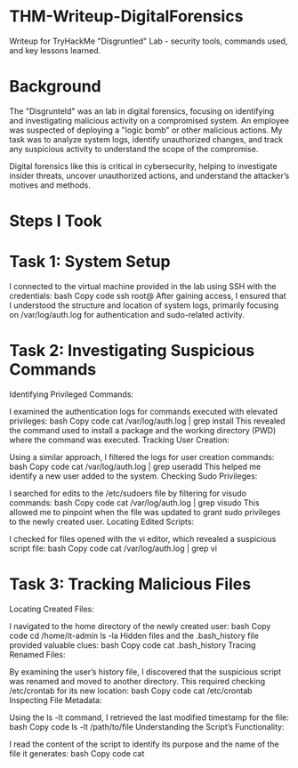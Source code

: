 # THM-Writeup-DigitalForensics
Writeup for TryHackMe "Disgruntled" Lab - security tools, commands used, and key lessons learned.

# Background
The "Disgrunteld" was an lab in digital forensics, focusing on identifying and investigating malicious activity on a compromised system. An employee was suspected of deploying a "logic bomb" or other malicious actions. My task was to analyze system logs, identify unauthorized changes, and track any suspicious activity to understand the scope of the compromise.

Digital forensics like this is critical in cybersecurity, helping to investigate insider threats, uncover unauthorized actions, and understand the attacker’s motives and methods.

# Steps I Took

# Task 1: System Setup

I connected to the virtual machine provided in the lab using SSH with the credentials:
bash
Copy code
ssh root@<IP address>
After gaining access, I ensured that I understood the structure and location of system logs, primarily focusing on /var/log/auth.log for authentication and sudo-related activity.

# Task 2: Investigating Suspicious Commands

Identifying Privileged Commands:

I examined the authentication logs for commands executed with elevated privileges:
bash
Copy code
cat /var/log/auth.log | grep install
This revealed the command used to install a package and the working directory (PWD) where the command was executed.
Tracking User Creation:

Using a similar approach, I filtered the logs for user creation commands:
bash
Copy code
cat /var/log/auth.log | grep useradd
This helped me identify a new user added to the system.
Checking Sudo Privileges:

I searched for edits to the /etc/sudoers file by filtering for visudo commands:
bash
Copy code
cat /var/log/auth.log | grep visudo
This allowed me to pinpoint when the file was updated to grant sudo privileges to the newly created user.
Locating Edited Scripts:

I checked for files opened with the vi editor, which revealed a suspicious script file:
bash
Copy code
cat /var/log/auth.log | grep vi

# Task 3: Tracking Malicious Files

Locating Created Files:

I navigated to the home directory of the newly created user:
bash
Copy code
cd /home/it-admin
ls -la
Hidden files and the .bash_history file provided valuable clues:
bash
Copy code
cat .bash_history
Tracing Renamed Files:

By examining the user’s history file, I discovered that the suspicious script was renamed and moved to another directory. This required checking /etc/crontab for its new location:
bash
Copy code
cat /etc/crontab
Inspecting File Metadata:

Using the ls -lt command, I retrieved the last modified timestamp for the file:
bash
Copy code
ls -lt /path/to/file
Understanding the Script’s Functionality:

I read the content of the script to identify its purpose and the name of the file it generates:
bash
Copy code
cat <script>

# Task 4: Understanding Scheduled Execution

Decoding Cron Jobs:
The script was set to execute via a cron job. I analyzed the cron schedule from /etc/crontab:
bash
Copy code
cat /etc/crontab
To convert the schedule into a human-readable format, I used crontab.guru.

# Lessons Learned

The Importance of Log Files:

System logs like /var/log/auth.log are critical for understanding a threat actor’s actions and timelines.

Tracing Insider Threats:

Insider threats often leave behind traces in command histories and edited files. Monitoring user activity is essential for detecting and preventing such threats.
Understanding Persistence Mechanisms:

Cron jobs and other scheduled tasks are common ways attackers ensure persistence. Familiarity with tools like crontab is essential in incident response.

Systematic Investigation Approach:

By starting with privileged commands and methodically tracing subsequent actions, I uncovered the full scope of the attacker’s activities.

Through log analysis, file inspections, and cron job decoding, I identified the malicious actions of the disgruntled employee. They had created a "logic bomb" script designed to delete files after a period of inactivity, highlighting the risks of insider threats and the importance of effective monitoring and forensic analysis in cybersecurity.
